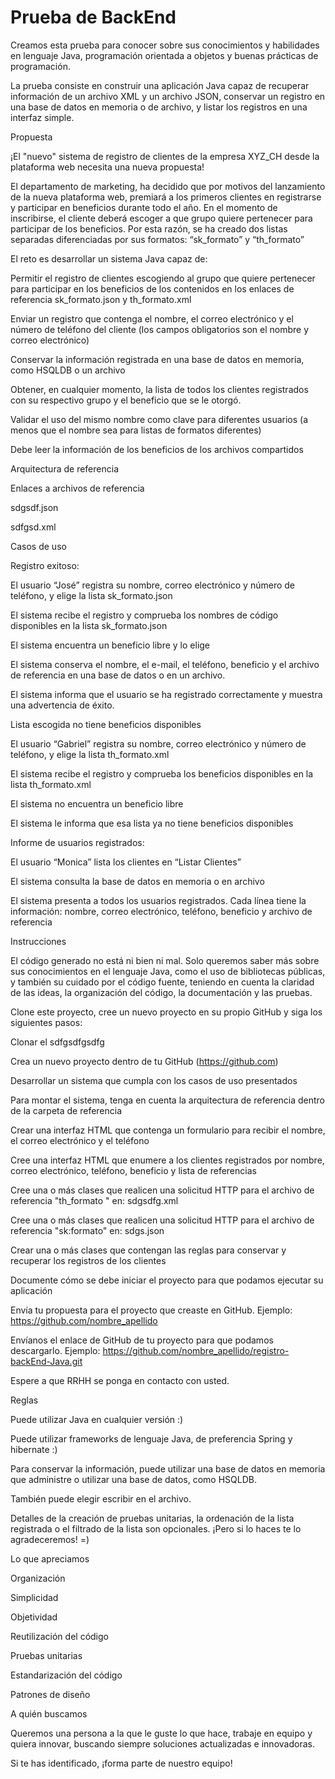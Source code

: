 # Prueba de BackEnd 


Creamos esta prueba para conocer sobre sus conocimientos y habilidades en lenguaje Java, programación orientada a objetos y buenas prácticas de programación. 

La prueba consiste en construir una aplicación Java capaz de recuperar información de un archivo XML y un archivo JSON, conservar un registro en una base de datos en memoria o de archivo, y listar los registros en una interfaz simple. 

Propuesta 

¡El "nuevo" sistema de registro de clientes de la empresa XYZ_CH desde la plataforma web necesita una nueva propuesta!  

El departamento de marketing, ha decidido que por motivos del lanzamiento de la nueva plataforma web, premiará a los primeros clientes en registrarse y participar en beneficios durante todo el año.  En el momento de inscribirse, el cliente deberá escoger a que grupo quiere pertenecer para participar de los beneficios. Por esta razón, se ha creado dos listas separadas diferenciadas por sus formatos: “sk_formato” y “th_formato” 

El reto es desarrollar un sistema Java capaz de: 

Permitir el registro de clientes escogiendo al grupo que quiere pertenecer para participar en los beneficios de los contenidos en los enlaces de referencia sk_formato.json y th_formato.xml 

Enviar un registro que contenga el nombre, el correo electrónico y el número de teléfono del cliente (los campos obligatorios son el nombre y correo electrónico) 

Conservar la información registrada en una base de datos en memoria, como HSQLDB o un archivo 

Obtener, en cualquier momento, la lista de todos los clientes registrados con su respectivo grupo y el beneficio que se le otorgó. 

Validar el uso del mismo nombre como clave para diferentes usuarios (a menos que el nombre sea para listas de formatos diferentes) 

Debe leer la información de los beneficios de los archivos compartidos  

 

Arquitectura de referencia 

 

Enlaces a archivos de referencia 

sdgsdf.json  

sdfgsd.xml 

Casos de uso 

Registro exitoso: 

El usuario “José” registra su nombre, correo electrónico y número de teléfono, y elige la lista sk_formato.json 

El sistema recibe el registro y comprueba los nombres de código disponibles en la lista sk_formato.json 

El sistema encuentra un beneficio libre y lo elige 

El sistema conserva el nombre, el e-mail, el teléfono, beneficio y el archivo de referencia en una base de datos o en un archivo. 

El sistema informa que el usuario se ha registrado correctamente y muestra una advertencia de éxito. 

Lista escogida no tiene beneficios disponibles 

El usuario “Gabriel” registra su nombre, correo electrónico y número de teléfono, y elige la lista th_formato.xml 

El sistema recibe el registro y comprueba los beneficios disponibles en la lista th_formato.xml 

El sistema no encuentra un beneficio libre 

El sistema le informa que esa lista ya no tiene beneficios disponibles 

Informe de usuarios registrados: 

El usuario “Monica” lista los clientes en “Listar Clientes” 

El sistema consulta la base de datos en memoria o en archivo 

El sistema presenta a todos los usuarios registrados. Cada línea tiene la información: nombre, correo electrónico, teléfono, beneficio y archivo de referencia 

Instrucciones 

 

El código generado no está ni bien ni mal. Solo queremos saber más sobre sus conocimientos en el lenguaje Java, como el uso de bibliotecas públicas, y también su cuidado por el código fuente, teniendo en cuenta la claridad de las ideas, la organización del código, la documentación y las pruebas. 

Clone este proyecto, cree un nuevo proyecto en su propio GitHub y siga los siguientes pasos: 

Clonar el sdfgsdfgsdfg 

Crea un nuevo proyecto dentro de tu GitHub (https://github.com) 

Desarrollar un sistema que cumpla con los casos de uso presentados 

Para montar el sistema, tenga en cuenta la arquitectura de referencia dentro de la carpeta de referencia 

Crear una interfaz HTML que contenga un formulario para recibir el nombre, el correo electrónico y el teléfono 

Cree una interfaz HTML que enumere a los clientes registrados por nombre, correo electrónico, teléfono, beneficio y lista de referencias 

Cree una o más clases que realicen una solicitud HTTP para el archivo de referencia "th_formato " en: sdgsdfg.xml 

Cree una o más clases que realicen una solicitud HTTP para el archivo de referencia "sk:formato" en: sdgs.json 

Crear una o más clases que contengan las reglas para conservar y recuperar los registros de los clientes 

Documente cómo se debe iniciar el proyecto para que podamos ejecutar su aplicación 

Envía tu propuesta para el proyecto que creaste en GitHub. Ejemplo: https://github.com/nombre_apellido 

Envíanos el enlace de GitHub de tu proyecto para que podamos descargarlo. Ejemplo: https://github.com/nombre_apellido/registro-backEnd-Java.git 

Espere a que RRHH se ponga en contacto con usted. 

Reglas 

Puede utilizar Java en cualquier versión :) 

Puede utilizar frameworks de lenguaje Java, de preferencia Spring y hibernate :) 

Para conservar la información, puede utilizar una base de datos en memoria que administre o utilizar una base de datos, como HSQLDB. 

También puede elegir escribir en el archivo. 

Detalles de la creación de pruebas unitarias, la ordenación de la lista registrada o el filtrado de la lista son opcionales. ¡Pero si lo haces te lo agradeceremos! =) 

Lo que apreciamos 

Organización 

Simplicidad 

Objetividad 

Reutilización del código 

Pruebas unitarias 

Estandarización del código 

Patrones de diseño 

A quién buscamos 

Queremos una persona a la que le guste lo que hace, trabaje en equipo y quiera innovar, buscando siempre soluciones actualizadas e innovadoras. 

Si te has identificado, ¡forma parte de nuestro equipo! 

 
